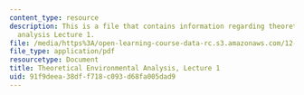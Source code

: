 ```yaml
---
content_type: resource
description: This is a file that contains information regarding theoretical environmental
  analysis Lecture 1.
file: /media/https%3A/open-learning-course-data-rc.s3.amazonaws.com/12-009j-theoretical-environmental-analysis-spring-2015/91f9deea38dff718c093d68fa005dad9_MIT12_009JS15_1intro.pdf
file_type: application/pdf
resourcetype: Document
title: Theoretical Environmental Analysis, Lecture 1
uid: 91f9deea-38df-f718-c093-d68fa005dad9
---
```

